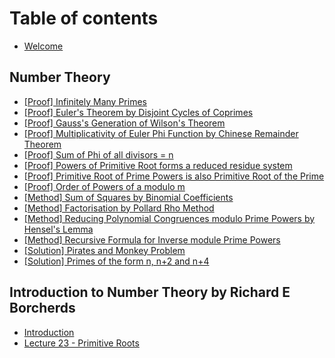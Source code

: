 # Table of contents

* [Welcome](README.md)

## Number Theory

* [\[Proof\] Infinitely Many Primes](number-theory/proof-infinitely-many-primes.md)
* [\[Proof\] Euler's Theorem by Disjoint Cycles of Coprimes](number-theory/proof-eulers-theorem-by-disjoint-cycles-of-coprimes.md)
* [\[Proof\] Gauss's Generation of Wilson's Theorem](number-theory/proof-gausss-generation-of-wilsons-theorem.md)
* [\[Proof\] Multiplicativity of Euler Phi Function by Chinese Remainder Theorem](number-theory/proof-multiplicativity-of-euler-phi-function-by-chinese-remainer-theorem.md)
* [\[Proof\] Sum of Phi of all divisors = n](number-theory/proof-sum-of-phi-of-all-divisors-n.md)
* [\[Proof\] Powers of Primitive Root forms a reduced residue system](number-theory/proof-powers-of-primitive-root-forms-a-reduced-residue-system.md)
* [\[Proof\] Primitive Root of Prime Powers is also Primitive Root of the Prime](number-theory/proof-primitive-root-of-prime-powers-is-also-primitive-root-of-the-prime.md)
* [\[Proof\] Order of Powers of a modulo m](number-theory/proof-order-of-powers-of-a-modulo-m.md)
* [\[Method\] Sum of Squares by Binomial Coefficients](number-theory/method-sum-of-squares-by-binomial-coefficients.md)
* [\[Method\] Factorisation by Pollard Rho Method](number-theory/method-factorisation-by-pollard-rho-method.md)
* [\[Method\] Reducing Polynomial Congruences modulo Prime Powers by Hensel's Lemma](number-theory/method-reducing-polynomial-congruences-modulo-prime-powers-by-hensels-lemma.md)
* [\[Method\] Recursive Formula for Inverse module Prime Powers](number-theory/method-recursive-formula-for-inverse-module-prime-powers.md)
* [\[Solution\] Pirates and Monkey Problem](number-theory/solution-pirates-and-monkey-problem.md)
* [\[Solution\] Primes of the form n, n+2 and n+4](number-theory/solution-primes-of-the-form-n-n+2-and-n+4.md)

## Introduction to Number Theory by Richard E Borcherds

* [Introduction](introduction-to-number-theory-by-richard-e-borcherds/introduction.md)
* [Lecture 23 - Primitive Roots](introduction-to-number-theory-by-richard-e-borcherds/lecture-23-primitive-roots.md)
